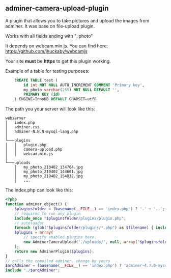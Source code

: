 ## adminer-camera-upload-plugin

A plugin that allows you to take pictures and upload the images from adminer.
It was base on file-upload plugin.

Works with all fields ending with "_photo"

It depends on webcam.min.js. You can find here: https://github.com/jhuckaby/webcamjs

Your site **must** be **https** to get this plugin working.


Example of a table for testing purposes: 
``` sql
    CREATE TABLE test (
	    id int NOT NULL AUTO_INCREMENT COMMENT 'Primary key',
	    my_photo varchar(255) NOT NULL DEFAULT '',
	    PRIMARY KEY (id)
    ) ENGINE=InnoDB DEFAULT CHARSET=utf8
```


The path you your server will look like this:
```
webserver
│   index.php
│   adminer.css
│   adminer-N.N.N-mysql-lang.php
│
└───plugins
│   │   plugin.php
│   │   camera-upload.php
│   │   webcam.min.js
│
└───uploads
    │   my_photo_210402_134704.jpg
    │   my_photo_210402_144601.jpg
    │   my_photo_210402_154832.jpg
    │   ...
```


The index.php can look like this:
``` php
<?php
function adminer_object() {
	$pluginsfolder = (basename(__FILE__) == 'index.php') ? '.' : '..';
	// required to run any plugin
	include_once "$pluginsfolder/plugins/plugin.php";
	// autoloader
	foreach (glob("$pluginsfolder/plugins/*.php") as $filename) { include_once "$filename"; }
	$plugins = array(
		// specify enabled plugins here.
		new AdminerCameraUpload('./uploads/', null, array("$pluginsfolder/plugins/webcam.min.js")),
	);
	return new AdminerPlugin($plugins);
}
// calls the compiled adminer. change by yours
$arqAdminer = (basename(__FILE__) == 'index.php') ? 'adminer-4.7.9-mysql-pt-br.php' : 'index.php';
include "./$arqAdminer";
```



